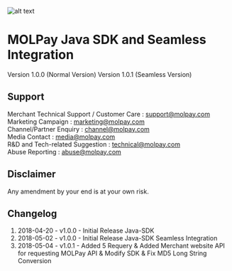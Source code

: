 ![alt text](https://molpay.com/v3/images/content/blog/2018/grow-your-business-with-molpay-0.jpg)
# MOLPay Java SDK and Seamless Integration

Version 1.0.0 (Normal Version)
Version 1.0.1 (Seamless Version)


Support
-------

Merchant Technical Support / Customer Care : support@molpay.com <br>
Marketing Campaign : marketing@molpay.com <br>
Channel/Partner Enquiry : channel@molpay.com <br>
Media Contact : media@molpay.com <br>
R&D and Tech-related Suggestion : technical@molpay.com <br>
Abuse Reporting : abuse@molpay.com

Disclaimer
----------
Any amendment by your end is at your own risk.

Changelog
----------
1. 2018-04-20 - v1.0.0 - Initial Release Java-SDK
1. 2018-05-02 - v1.0.0 - Initial Release Java-SDK Seamless Integration
2. 2018-05-04 - v1.0.1 - Added 5 Requery & Added Merchant website API for requesting MOLPay API & Modify SDK & Fix MD5 Long String Conversion



